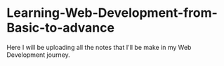 # Learning-Web-Development-from-Basic-to-advance
Here I will be uploading all the notes that I'll be make in my Web Development journey.
